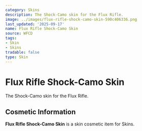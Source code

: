 ```yaml
---
category: Skins
description: The Shock-Camo skin for the Flux Rifle.
image: ../images/flux-rifle-shock-camo-skin-590c406336.png
last_updated: '2025-09-17'
name: Flux Rifle Shock-Camo Skin
source: WFCD
tags:
- Skin
- Skins
tradable: false
type: Skin
---
```


# Flux Rifle Shock-Camo Skin

The Shock-Camo skin for the Flux Rifle.

## Cosmetic Information

**Flux Rifle Shock-Camo Skin** is a skin cosmetic item for Skins.

